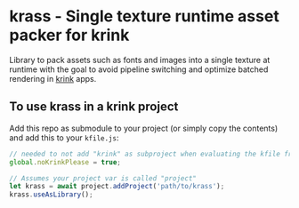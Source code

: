 # krass - Single texture runtime asset packer for krink

Library to pack assets such as fonts and images into a single texture at runtime with the goal to
avoid pipeline switching and optimize batched rendering in
[krink](https://github.com/tizilogic/krink) apps.

## To use krass in a krink project

Add this repo as submodule to your project (or simply copy the contents) and add this to your
`kfile.js`:

```js
// needed to not add "krink" as subproject when evaluating the kfile from krass
global.noKrinkPlease = true;

// Assumes your project var is called "project"
let krass = await project.addProject('path/to/krass');
krass.useAsLibrary();
```
